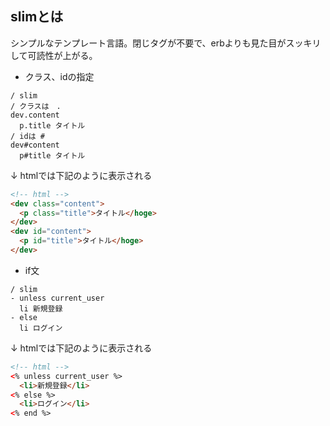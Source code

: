 ## slimとは
シンプルなテンプレート言語。閉じタグが不要で、erbよりも見た目がスッキリして可読性が上がる。

- クラス、idの指定
```slim
/ slim
/ クラスは　.
dev.content
  p.title タイトル
/ idは #
dev#content
  p#title タイトル
```
 ↓ htmlでは下記のように表示される
```html
<!-- html -->
<dev class="content">
  <p class="title">タイトル</hoge>
</dev>
<dev id="content">
  <p id="title">タイトル</hoge>
</dev>
```

- if文
```slim
/ slim
- unless current_user
  li 新規登録
- else
  li ログイン
```
 ↓ htmlでは下記のように表示される
```html
<!-- html -->
<% unless current_user %>
  <li>新規登録</li>
<% else %>
  <li>ログイン</li>
<% end %>
```

